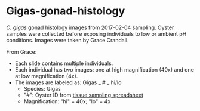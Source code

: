 # Gigas-gonad-histology

*C. gigas* gonad histology images from 2017-02-04 sampling. Oyster samples were collected before exposing individuals to low or ambient pH conditions. Images were taken by Grace Crandall. 

From Grace: 

- Each slide contains multiple individuals. 
- Each individual has two images: one at high magnification (40x) and one at low magnification (4x). 
- The images are labeled as: Gigas _ # _ hi/lo
  - Species: Gigas
  - "#": Oyster ID from [tissue sampling spreadsheet](https://github.com/RobertsLab/project-oyster-oa/blob/master/data/Manchester/2017-Adult-Gigas-Tissue-Sampling/20170204-GigasTissueSamplingInformation.csv)
  - Magnification: "hi" = 40x; "lo" = 4x